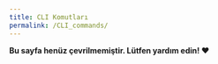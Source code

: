 ```yaml
---
title: CLI Komutları
permalink: /CLI_commands/
---
```


**Bu sayfa henüz çevrilmemiştir. Lütfen yardım edin! ❤**
